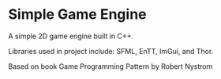 
# Simple Game Engine

A simple 2D game engine built in C++.

Libraries used in project include: SFML, EnTT, ImGui, and Thor. 

Based on book Game Programming Pattern by Robert Nystrom

